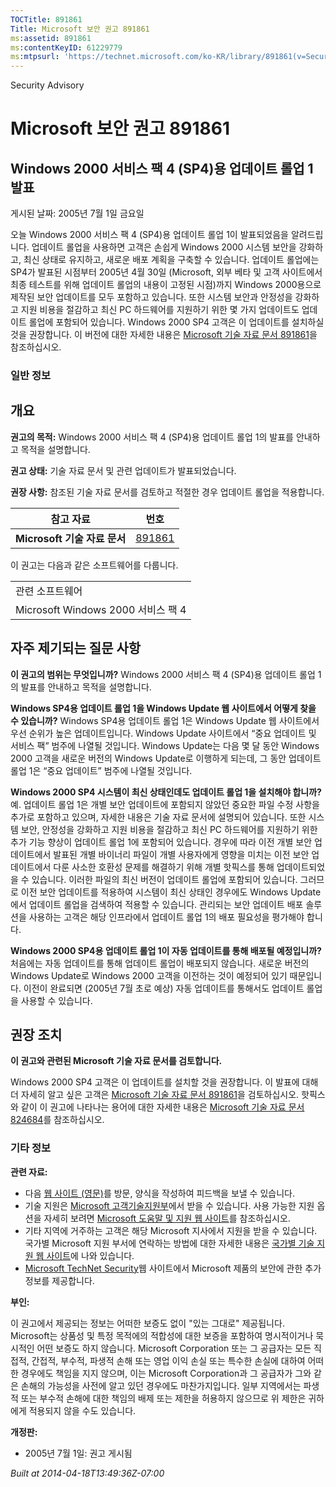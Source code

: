 ```yaml
---
TOCTitle: 891861
Title: Microsoft 보안 권고 891861
ms:assetid: 891861
ms:contentKeyID: 61229779
ms:mtpsurl: 'https://technet.microsoft.com/ko-KR/library/891861(v=Security.10)'
---
```


Security Advisory

Microsoft 보안 권고 891861
==========================

Windows 2000 서비스 팩 4 (SP4)용 업데이트 롤업 1 발표
-----------------------------------------------------

게시된 날짜: 2005년 7월 1일 금요일

오늘 Windows 2000 서비스 팩 4 (SP4)용 업데이트 롤업 1이 발표되었음을 알려드립니다. 업데이트 롤업을 사용하면 고객은 손쉽게 Windows 2000 시스템 보안을 강화하고, 최신 상태로 유지하고, 새로운 배포 계획을 구축할 수 있습니다.
업데이트 롤업에는 SP4가 발표된 시점부터 2005년 4월 30일 (Microsoft, 외부 베타 및 고객 사이트에서 최종 테스트를 위해 업데이트 롤업의 내용이 고정된 시점)까지 Windows 2000용으로 제작된 보안 업데이트를 모두 포함하고 있습니다. 또한 시스템 보안과 안정성을 강화하고 지원 비용을 절감하고 최신 PC 하드웨어를 지원하기 위한 몇 가지 업데이트도 업데이트 롤업에 포함되어 있습니다.
Windows 2000 SP4 고객은 이 업데이트를 설치하실 것을 권장합니다. 이 버전에 대한 자세한 내용은 [Microsoft 기술 자료 문서 891861](http://support.microsoft.com/kb/891861)을 참조하십시오.

### 일반 정보

개요
----

<span></span>
**권고의 목적:** Windows 2000 서비스 팩 4 (SP4)용 업데이트 롤업 1의 발표를 안내하고 목적을 설명합니다.

**권고 상태:** 기술 자료 문서 및 관련 업데이트가 발표되었습니다.

**권장 사항:** 참조된 기술 자료 문서를 검토하고 적절한 경우 업데이트 롤업을 적용합니다.

| 참고 자료                    | 번호                                             |
|------------------------------|--------------------------------------------------|
| **Microsoft 기술 자료 문서** | [891861](http://support.microsoft.com/kb/891861) |

이 권고는 다음과 같은 소프트웨어를 다룹니다.

|                                    |
|------------------------------------|
| 관련 소프트웨어                    |
| Microsoft Windows 2000 서비스 팩 4 |

자주 제기되는 질문 사항
-----------------------

<span></span>
**이 권고의 범위는 무엇입니까?**
Windows 2000 서비스 팩 4 (SP4)용 업데이트 롤업 1의 발표를 안내하고 목적을 설명합니다.

**Windows SP4용 업데이트 롤업 1을 Windows Update 웹 사이트에서 어떻게 찾을 수 있습니까?**
Windows SP4용 업데이트 롤업 1은 Windows Update 웹 사이트에서 우선 순위가 높은 업데이트입니다. Windows Update 사이트에서 “중요 업데이트 및 서비스 팩” 범주에 나열될 것입니다. Windows Update는 다음 몇 달 동안 Windows 2000 고객을 새로운 버전의 Windows Update로 이행하게 되는데, 그 동안 업데이트 롤업 1은 “중요 업데이트” 범주에 나열될 것입니다.

**Windows 2000 SP4 시스템이 최신 상태인데도 업데이트 롤업 1을 설치해야 합니까?**
예. 업데이트 롤업 1은 개별 보안 업데이트에 포함되지 않았던 중요한 파일 수정 사항을 추가로 포함하고 있으며, 자세한 내용은 기술 자료 문서에 설명되어 있습니다. 또한 시스템 보안, 안정성을 강화하고 지원 비용을 절감하고 최신 PC 하드웨어를 지원하기 위한 추가 기능 향상이 업데이트 롤업 1에 포함되어 있습니다. 경우에 따라 이전 개별 보안 업데이트에서 발표된 개별 바이너리 파일이 개별 사용자에게 영향을 미치는 이전 보안 업데이트에서 다룬 사소한 호환성 문제를 해결하기 위해 개별 핫픽스를 통해 업데이트되었을 수 있습니다. 이러한 파일의 최신 버전이 업데이트 롤업에 포함되어 있습니다.
그러므로 이전 보안 업데이트를 적용하여 시스템이 최신 상태인 경우에도 Windows Update에서 업데이트 롤업을 검색하여 적용할 수 있습니다. 관리되는 보안 업데이트 배포 솔루션을 사용하는 고객은 해당 인프라에서 업데이트 롤업 1의 배포 필요성을 평가해야 합니다.

**Windows 2000 SP4용 업데이트 롤업 1이 자동 업데이트를 통해 배포될 예정입니까?**
처음에는 자동 업데이트를 통해 업데이트 롤업이 배포되지 않습니다. 새로운 버전의 Windows Update로 Windows 2000 고객을 이전하는 것이 예정되어 있기 때문입니다. 이전이 완료되면 (2005년 7월 초로 예상) 자동 업데이트를 통해서도 업데이트 롤업을 사용할 수 있습니다.

권장 조치
---------

<span></span>
**이 권고와 관련된 Microsoft 기술 자료 문서를 검토합니다.**

Windows 2000 SP4 고객은 이 업데이트를 설치할 것을 권장합니다. 이 발표에 대해 더 자세히 알고 싶은 고객은 [Microsoft 기술 자료 문서 891861](http://support.microsoft.com/kb/891861)을 검토하십시오.
핫픽스와 같이 이 권고에 나타나는 용어에 대한 자세한 내용은 [Microsoft 기술 자료 문서 824684](http://support.microsoft.com/kb/824684)를 참조하십시오.

### 기타 정보

**관련 자료:**

-   다음 [웹 사이트 (영문)](https://support.microsoft.com/common/survey.aspx?scid=sw;en;1257&amp;showpage=1&amp;ws=technet&amp;sd=tech)를 방문, 양식을 작성하여 피드백을 보낼 수 있습니다.
-   기술 지원은 [Microsoft 고객기술지원부](http://go.microsoft.com/fwlink/?linkid=21131)에서 받을 수 있습니다. 사용 가능한 지원 옵션을 자세히 보려면 [Microsoft 도움말 및 지원 웹 사이트](http://support.microsoft.com)를 참조하십시오.
-   기타 지역에 거주하는 고객은 해당 Microsoft 지사에서 지원을 받을 수 있습니다. 국가별 Microsoft 지원 부서에 연락하는 방법에 대한 자세한 내용은 [국가별 기술 지원 웹 사이트](http://go.microsoft.com/fwlink/?linkid=21155)에 나와 있습니다.
-   [Microsoft TechNet Security](http://www.microsoft.com/korea/technet/security/)웹 사이트에서 Microsoft 제품의 보안에 관한 추가 정보를 제공합니다.

**부인:**

이 권고에서 제공되는 정보는 어떠한 보증도 없이 "있는 그대로" 제공됩니다. Microsoft는 상품성 및 특정 목적에의 적합성에 대한 보증을 포함하여 명시적이거나 묵시적인 어떤 보증도 하지 않습니다. Microsoft Corporation 또는 그 공급자는 모든 직접적, 간접적, 부수적, 파생적 손해 또는 영업 이익 손실 또는 특수한 손실에 대하여 어떠한 경우에도 책임을 지지 않으며, 이는 Microsoft Corporation과 그 공급자가 그와 같은 손해의 가능성을 사전에 알고 있던 경우에도 마찬가지입니다. 일부 지역에서는 파생적 또는 부수적 손해에 대한 책임의 배제 또는 제한을 허용하지 않으므로 위 제한은 귀하에게 적용되지 않을 수도 있습니다.

**개정판:**

-   2005년 7월 1일: 권고 게시됨

*Built at 2014-04-18T13:49:36Z-07:00*
